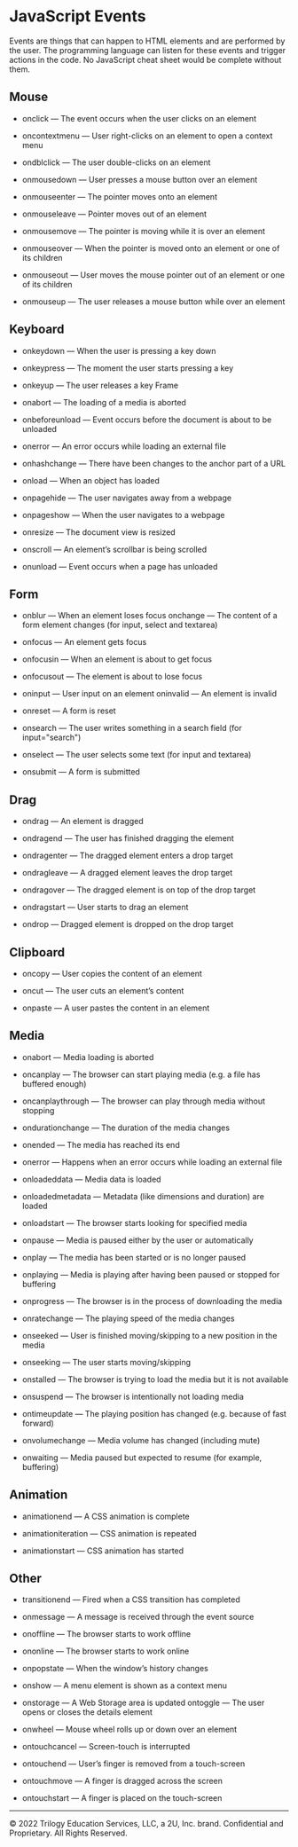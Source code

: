 # JavaScript Events
Events are things that can happen to HTML elements and are performed by the user. The programming language can listen for these events and trigger actions in the code. No JavaScript cheat sheet would be complete without them.

## Mouse
* onclick — The event occurs when the user clicks on an element

* oncontextmenu — User right-clicks on an element to open a context menu

* ondblclick — The user double-clicks on an element

* onmousedown — User presses a mouse button over an element

* onmouseenter — The pointer moves onto an element

* onmouseleave — Pointer moves out of an element

* onmousemove — The pointer is moving while it is over an element

* onmouseover — When the pointer is moved onto an element or one of its children

* onmouseout — User moves the mouse pointer out of an element or one of its children

* onmouseup — The user releases a mouse button while over an element

## Keyboard
* onkeydown — When the user is pressing a key down

* onkeypress — The moment the user starts pressing a key

* onkeyup — The user releases a key
Frame

* onabort — The loading of a media is aborted

* onbeforeunload — Event occurs before the document is about to be unloaded

* onerror — An error occurs while loading an external file

* onhashchange — There have been changes to the anchor part of a URL

* onload — When an object has loaded

* onpagehide — The user navigates away from a webpage

* onpageshow — When the user navigates to a webpage

* onresize — The document view is resized

* onscroll — An element’s scrollbar is being scrolled

* onunload — Event occurs when a page has unloaded

## Form
* onblur — When an element loses focus
onchange — The content of a form element changes (for input, select and textarea)

* onfocus — An element gets focus

* onfocusin — When an element is about to get focus

* onfocusout — The element is about to lose focus

* oninput — User input on an element
oninvalid — An element is invalid

* onreset — A form is reset

* onsearch — The user writes something in a search field (for input="search")

* onselect — The user selects some text (for input and textarea)

* onsubmit — A form is submitted

## Drag
* ondrag — An element is dragged

* ondragend — The user has finished dragging the element

* ondragenter — The dragged element enters a drop target

* ondragleave — A dragged element leaves the drop target

* ondragover — The dragged element is on top of the drop target

* ondragstart — User starts to drag an element

* ondrop — Dragged element is dropped on the drop target

## Clipboard
* oncopy — User copies the content of an element

* oncut — The user cuts an element’s content

* onpaste — A user pastes the content in an element

## Media
* onabort — Media loading is aborted

* oncanplay — The browser can start playing media (e.g. a file has buffered enough)

* oncanplaythrough — The browser can play through media without stopping

* ondurationchange — The duration of the media changes

* onended — The media has reached its end

* onerror — Happens when an error occurs while loading an external file

* onloadeddata — Media data is loaded

* onloadedmetadata — Metadata (like dimensions and duration) are loaded

* onloadstart —  The browser starts looking for specified media

* onpause — Media is paused either by the user or automatically

* onplay — The media has been started or is no longer paused

* onplaying — Media is playing after having been paused or stopped for buffering

* onprogress — The browser is in the process of downloading the media

* onratechange — The playing speed of the media changes

* onseeked — User is finished moving/skipping to a new position in the media

* onseeking — The user starts moving/skipping

* onstalled — The browser is trying to load the media but it is not available

* onsuspend — The browser is intentionally not loading media

* ontimeupdate — The playing position has changed (e.g. because of fast forward)

* onvolumechange — Media volume has changed (including mute)

* onwaiting — Media paused but expected to resume (for example, buffering)

## Animation
* animationend — A CSS animation is complete

* animationiteration — CSS animation is repeated

* animationstart — CSS animation has started

## Other
* transitionend — Fired when a CSS transition has completed

* onmessage — A message is received through the event source

* onoffline — The browser starts to work offline

* ononline — The browser starts to work online

* onpopstate — When the window’s history changes

* onshow — A menu element is shown as a context menu

* onstorage — A Web Storage area is updated
ontoggle — The user opens or closes the details element

* onwheel — Mouse wheel rolls up or down over an element

* ontouchcancel — Screen-touch is interrupted

* ontouchend — User’s finger is removed from a touch-screen

* ontouchmove — A finger is dragged across the screen

* ontouchstart — A finger is placed on the touch-screen

---
© 2022 Trilogy Education Services, LLC, a 2U, Inc. brand. Confidential and Proprietary. All Rights Reserved.